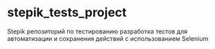 # stepik_tests_project
Stepik репозиторий по тестированию
разработка тестов для автоматизации и сохранения действий с использованием Selenium